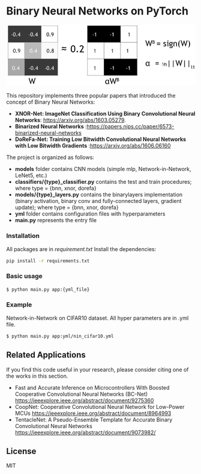 # Binary Neural Networks on PyTorch 

![Binarization](https://github.com/lucamocerino/Binary-Neural-Networks-PyTorch-1.0/blob/master/bin.png)


This repository implements three popular papers that introduced the concept of Binary Neural Networks: 
- **XNOR-Net: ImageNet Classification Using Binary Convolutional Neural Networks**: https://arxiv.org/abs/1603.05279.
- **Binarized Neural Networks** :https://papers.nips.cc/paper/6573-binarized-neural-networks
- **DoReFa-Net: Training Low Bitwidth Convolutional Neural Networks with Low Bitwidth Gradients** :https://arxiv.org/abs/1606.06160



The project is organized as follows:

  - **models** folder contains CNN models (simple mlp, Network-in-Network, LeNet5, etc.)
  - **classifiers/{type}_classifier.py** contains the test and train procedures; where type = {bnn, xnor, dorefa}
  - **models/{type}_layers.py** contains the binarylayers implementation (binary activation, binary conv and fully-connected layers, gradient update);  where type = {bnn, xnor, dorefa}
  - **yml** folder contains configuration files with hyperparameters
  - **main.py** represents the entry file

### Installation

All packages are in *requirement.txt*
Install the dependencies:

```sh
pip install -r requirements.txt
```
### Basic usage
```sh
$ python main.py app:{yml_file}
```
### Example 
Network-in-Network on CIFAR10 dataset. All hyper parameters are in .yml file. 
```sh
$ python main.py app:yml/nin_cifar10.yml
```
## Related Applications
If you find this code useful in your research, please consider citing one of the works in this section.

  - Fast and Accurate Inference on Microcontrollers With Boosted Cooperative Convolutional Neural Networks (BC-Net) https://ieeexplore.ieee.org/abstract/document/9275360
  - CoopNet: Cooperative Convolutional Neural Network for Low-Power MCUs https://ieeexplore.ieee.org/abstract/document/8964993
  - TentacleNet: A Pseudo-Ensemble Template for Accurate Binary Convolutional Neural Networks https://ieeexplore.ieee.org/abstract/document/9073982/

License
----

MIT





